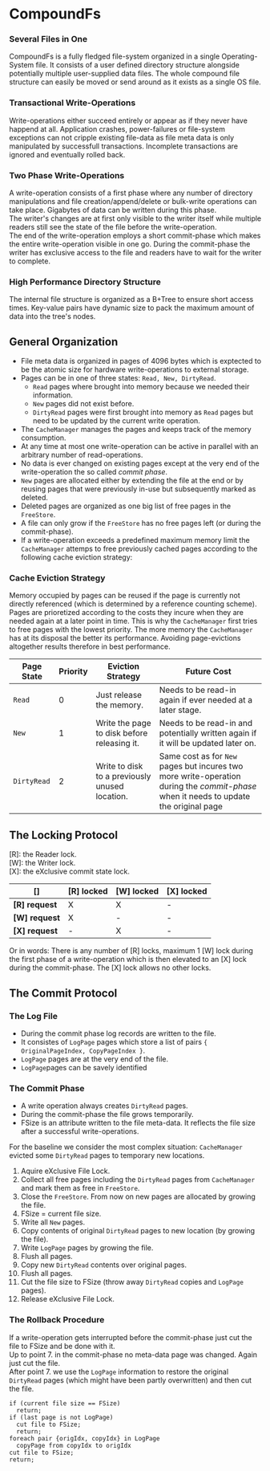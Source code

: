 # CompoundFs

### Several Files in One 
CompoundFs is a fully fledged file-system organized in a single Operating-System file. It consists of a user defined 
directory structure alongside potentially multiple user-supplied data files. The whole compound file structure can easily 
be moved or send around as it exists as a single OS file.  

### Transactional Write-Operations
Write-operations either succeed entirely or appear as if they never have happend at all.
Application crashes, power-failures or file-system exceptions can not cripple existing file-data as 
file meta data is only manipulated by successfull transactions. Incomplete transactions are ignored and eventually 
rolled back.

### Two Phase Write-Operations
A write-operation consists of a first phase where any number of directory manipulations and file creation/append/delete 
or bulk-write operations can take place. Gigabytes of data can be written during this phase.  
The writer's changes are at first only visible to the writer itself while multiple readers still see the state 
of the file before the write-operation.  
The end of the write-operation employs a short commit-phase which makes the entire write-operation visible in one go. 
During the commit-phase the writer has exclusive access to the file and readers have to wait for the writer to complete.

### High Performance Directory Structure
The internal file structure is organized as a B+Tree to ensure short access times. Key-value pairs have dynamic size to
pack the maximum amount of data into the tree's nodes. 

## General Organization

- File meta data is organized in pages of 4096 bytes which is exptected to be the atomic size for hardware write-operations 
to external storage.
- Pages can be in one  of three states: `Read, New, DirtyRead`. 
  - `Read` pages where brought into memory because we needed  their information.
  - `New` pages did not exist before.
  - `DirtyRead` pages were first brought into memory as `Read` pages but need to be updated by the 
current write operation.
- The `CacheManager` manages the pages and keeps track of the memory consumption.
- At any time at most one write-operation can be active in parallel with an arbitrary number of read-operations.
- No data is ever changed on existing pages except at the very end of the write-operation the so called *commit phase*.
- `New` pages are allocated either by extending the file at the end or by reusing pages that were previously in-use but 
subsequently marked as deleted.
- Deleted pages are organized as one big list of free pages in the `FreeStore`.
- A file can only grow if the `FreeStore` has no free pages left (or during the commit-phase).  
- If a write-operation exceeds a predefined maximum memory limit the `CacheManager` attemps to free previously cached
pages according to the following cache eviction strategy:

### Cache Eviction Strategy
Memory occupied by pages can be reused if the page is currently not directly referenced (which is 
determined by a reference counting scheme).  
Pages are prioretized according to the costs they incure when they are needed again at a later point in time. 
This is why the `CacheManager` first tries to free pages with the lowest priority. The more memory the `CacheManager` 
has at its disposal the better its performance. Avoiding page-evictions altogether results therefore in best performance.

Page State | Priority | Eviction Strategy | Future Cost
-----------| -------- |------------------ | -----------  
`Read` | 0 | Just release the memory. | Needs to be read-in again if ever needed at a later stage.
`New` | 1 | Write the page to disk before releasing it. | Needs to be read-in and potentially written again if it will be updated later on. 
`DirtyRead` | 2 | Write to disk to a previously unused location. | Same cost as for `New` pages but incures two more write-operation during the *commit-phase* when it needs to update the original page

## The Locking Protocol  
[R]: the Reader lock.  
[W]: the Writer lock.  
[X]: the eXclusive commit state lock.  


[] | [R] locked | [W] locked | [X] locked
-- | ---------- | ---------- | ----------
**[R] request** | X | X | -
**[W] request** | X | - | - 
**[X] request** | - | X | -

Or in words: There is any number of [R] locks, maximum 1 [W] lock during the first phase of a write-operation which
is then elevated to an [X] lock during the commit-phase. The [X] lock allows no other locks.

## The Commit Protocol  

### The Log File  
- During the commit phase log records are written to the file.
- It consistes of `LogPage` pages which store a list of pairs `{ OriginalPageIndex, CopyPageIndex }`. 
- `LogPage` pages are at the very end of the file.
- `LogPage`pages can be savely identified


### The Commit Phase  

- A write operation always creates `DirtyRead` pages.
- During the commit-phase the file grows temporarily.
- FSize is an attribute written to the file meta-data. It reflects the file size after a successful write-operations.

For the baseline we consider the most complex situation: `CacheManager` evicted some `DirtyRead` 
pages to temporary new locations.

1. Aquire eXclusive File Lock.
2. Collect all free pages including the `DirtyRead` pages from `CacheManager` and mark them as free in `FreeStore`.
3. Close the `FreeStore`. From now on new pages are allocated by growing the file.
4. FSize = current file size.
2. Write all `New` pages.
5. Copy contents of original `DirtyRead` pages to new location (by growing the file).
6. Write `LogPage` pages by growing the file.
7. Flush all pages. 
8. Copy new `DirtyRead` contents over original pages.
9. Flush all pages.
10. Cut the file size to FSize (throw away `DirtyRead` copies and `LogPage` pages).
12. Release eXclusive File Lock.

### The Rollback Procedure  

If a write-operation gets interrupted before the commit-phase just cut the file to FSize and be done with it.  
Up to point 7. in the commit-phase no meta-data page was changed. Again just cut the file.  
After point 7. we use the `LogPage` information to restore the original `DirtyRead` pages (which might 
have been partly overwritten) and then cut the file.  

```
if (current file size == FSize)
  return;
if (last page is not LogPage)
  cut file to FSize; 
  return;
foreach pair {origIdx, copyIdx} in LogPage
  copyPage from copyIdx to origIdx
cut file to FSize; 
return;

```
